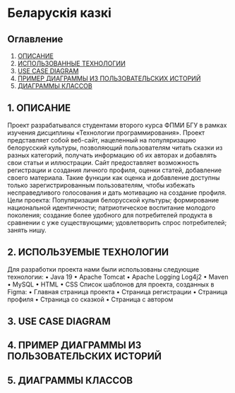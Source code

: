 # Беларускія казкі
## Оглавление
1. [ОПИСАНИЕ](#1.-ОПИСАНИЕ)
2. [ИСПОЛЬЗОВАННЫЕ ТЕХНОЛОГИИ](#2.-ИСПОЛЬЗУЕМЫЕ-ТЕХНОЛОГИИ)
3. [USE CASE DIAGRAM](#3.-USE-CASE-DIAGRAM)
4. [ПРИМЕР ДИАГРАММЫ ИЗ ПОЛЬЗОВАТЕЛЬСКИХ ИСТОРИЙ](#4.-ПРИМЕР-ДИАГРАММЫ-ИЗ-ПОЛЬЗОВАТЕЛЬСКИХ-ИСТОРИЙ)
5. [ДИАГРАММЫ КЛАССОВ](#5.-ДИАГРАММЫ-КЛАССОВ)

## 1. ОПИСАНИЕ
Проект разрабатывался студентами второго курса ФПМИ БГУ в рамках изучения дисциплины «Технологии программирования». Проект представляет собой веб-сайт, нацеленный на популяризацию белорусский культуры, позволяющий пользователям читать сказки из разных категорий, получать информацию об их авторах и добавлять свои статьи и иллюстрации. Сайт предоставляет возможность регистрации и создания личного профиля, оценки статей, добавление своего материала. Такие функции как оценка и добавление доступны только зарегистрированным пользователям, чтобы избежать несправедливого голосования и дать мотивацию на создание профиля.
Цели проекта: Популяризация белорусской культуры; формирование национальной идентичности; патриотическое воспитание молодого поколения; создание более удобного для потребителей продукта в сравнении с уже существующими; удовлетворить спрос потребителей; занять нишу.
## 2. ИСПОЛЬЗУЕМЫЕ ТЕХНОЛОГИИ
Для разработки проекта нами были использованы следующие технологии:
•	Java 19
•	Apache Tomcat
•	Apache Logging Log4j2 
•	Maven
•	MySQL
•	HTML
•	CSS
Список шаблонов для проекта, созданных в Figma:
•	Главная страница проекта
•	Страница регистрации
•	Страница профиля
•	Страница со сказкой
•	Страница с автором

## 3. USE CASE DIAGRAM
 
## 4. ПРИМЕР ДИАГРАММЫ ИЗ ПОЛЬЗОВАТЕЛЬСКИХ ИСТОРИЙ
 
## 5. ДИАГРАММЫ КЛАССОВ


 



